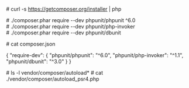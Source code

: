 \# curl -s https://getcomposer.org/installer | php

\# ./composer.phar require --dev phpunit/phpunit ^6.0  
\# ./composer.phar require --dev phpunit/php-invoker  
\# ./composer.phar require --dev phpunit/dbunit  

\# cat composer.json

{
    "require-dev": {
        "phpunit/phpunit": "^6.0",
        "phpunit/php-invoker": "^1.1",
        "phpunit/dbunit": "^3.0"
    }
}

\# ls -l vendor/composer/autoload*
\# cat ./vendor/composer/autoload_psr4.php
